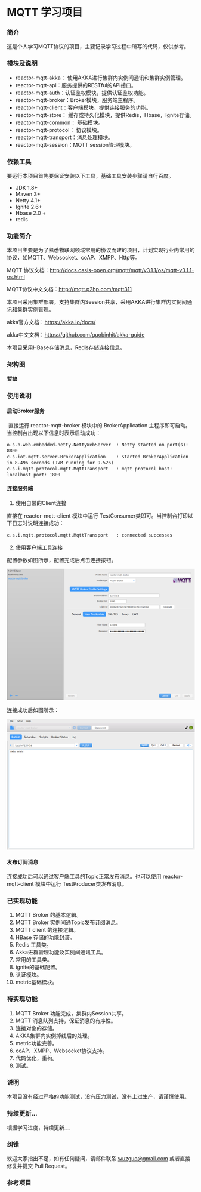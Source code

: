 # MQTT 学习项目

### 简介

这是个人学习MQTT协议的项目，主要记录学习过程中所写的代码，仅供参考。

### 模块及说明

- reactor-mqtt-akka： 使用AKKA进行集群内实例间通讯和集群实例管理。
- reactor-mqtt-api：服务提供的RESTful的API接口。
- reactor-mqtt-auth：认证鉴权模块，提供认证鉴权功能。
- reactor-mqtt-broker：Broker模块，服务端主程序。
- reactor-mqtt-client：客户端模块，提供连接服务的功能。
- reactor-mqtt-store： 缓存或持久化模块，提供Redis，Hbase，Ignite存储。
- reactor-mqtt-common： 基础模块。
- reactor-mqtt-protocol： 协议模块。
- reactor-mqtt-transport：消息处理模块。
- reactor-mqtt-session：MQTT session管理模块。

### 依赖工具

要运行本项目首先要保证安装以下工具，基础工具安装步骤请自行百度。

- JDK 1.8+
- Maven 3+
- Netty 4.1+
- Ignite 2.6+
- Hbase 2.0 +
- redis 

### 功能简介

本项目主要是为了熟悉物联网领域常用的协议而建的项目，计划实现行业内常用的协议，如MQTT、Websocket、coAP、XMPP、Http等。

MQTT 协议文档：http://docs.oasis-open.org/mqtt/mqtt/v3.1.1/os/mqtt-v3.1.1-os.html

MQTT协议中文文档：http://mqtt.p2hp.com/mqtt311



本项目采用集群部署，支持集群内Seesion共享，采用AKKA进行集群内实例间通讯和集群实例管理。

akka官方文档：https://akka.io/docs/

akka中文文档：https://github.com/guobinhit/akka-guide



本项目采用HBase存储消息，Redis存储连接信息。



### 架构图

**暂缺**



### 使用说明

#### 启动Broker服务

​	直接运行 reactor-mqtt-broker 模块中的 BrokerApplication 主程序即可启动。当控制台出现以下信息时表示启动成功：

```shell
o.s.b.web.embedded.netty.NettyWebServer  : Netty started on port(s): 8800
c.s.iot.mqtt.server.BrokerApplication    : Started BrokerApplication in 8.496 seconds (JVM running for 9.526)
c.s.i.mqtt.protocol.mqtt.MqttTransport   : mqtt protocol host: localhost port: 1800
```

#### 连接服务端

1. 使用自带的Client连接

直接在 reactor-mqtt-client 模块中运行 TestConsumer类即可。当控制台打印以下日志时说明连接成功：

```sh
c.s.i.mqtt.protocol.mqtt.MqttTransport   : connected successes
```

2. 使用客户端工具连接

配置参数如图所示，配置完成后点击连接按钮。

![](./images/2.png)

连接成功后如图所示：

![](./images/3.png)

#### 发布订阅消息

连接成功后可以通过客户端工具的Topic正常发布消息。也可以使用  reactor-mqtt-client 模块中运行 TestProducer类发布消息。



### 已实现功能

1. MQTT Broker 的基本逻辑。
2. MQTT Broker 实例间通Topic发布订阅消息。
3. MQTT client 的连接逻辑。
4. HBase 存储的功能封装。
5. Redis 工具类。
6. Akka进群管理功能及实例间通讯工具。
7. 常用的工具类。
8. ignite的基础配置。
9. 认证模块。
10. metric基础模块。

### 待实现功能

1. MQTT Broker 功能完成，集群内Session共享。
2. MQTT 消息队列支持，保证消息的有序性。
3. 连接对象的存储。
4. AKKA集群内实例掉线后的处理。
5. metric功能完善。
6. coAP、XMPP、Websocket协议支持。
7. 代码优化，重构。
8. 测试。

### 说明

本项目没有经过严格的功能测试，没有压力测试，没有上过生产，请谨慎使用。



### 持续更新...

根据学习进度，持续更新....

### 纠错

欢迎大家指出不足，如有任何疑问，请邮件联系 wuzguo@gmail.com 或者直接修复并提交 Pull Request。

### 参考项目